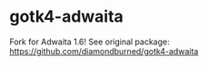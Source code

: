 # gotk4-adwaita

Fork for Adwaita 1.6! See original package: https://github.com/diamondburned/gotk4-adwaita
